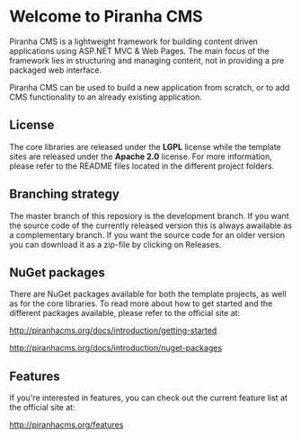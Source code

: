 # Welcome to Piranha CMS

Piranha CMS is a lightweight framework for building content driven applications using ASP.NET MVC & Web Pages. The main focus of the framework lies in structuring and managing content, not in providing a pre packaged web interface. 

Piranha CMS can be used to build a new application from scratch, or to add CMS functionality to an already existing application. 

## License

The core libraries are released under the **LGPL** license while the template sites are released under the **Apache 2.0** license. For more information, please refer to the README files located in the different project folders.

## Branching strategy

The master branch of this reposiory is the development branch. If you want the source code of the currently released version this is always awailable as a complementary branch. If you want the source code for an older version you can download it as a zip-file by clicking on Releases.

## NuGet packages

There are NuGet packages available for both the template projects, as well as for the core libraries. To read more about how to get started and the different packages available, please refer to the official site at:

<a href="http://piranhacms.org/docs/introduction/getting-started">http://piranhacms.org/docs/introduction/getting-started</a>

<a href="http://piranhacms.org/docs/introduction/nuget-packages">http://piranhacms.org/docs/introduction/nuget-packages</a>

## Features

If you're interested in features, you can check out the current feature list at the official site at:

<a href="http://piranhacms.org/features">http://piranhacms.org/features</a>

